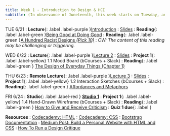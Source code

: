 ```yaml
---
title: Week 1 - Introduction to Design & HCI 
subtitle: (In observance of Juneteenth, this week starts on Tuesday, and Studio class will occur on Friday instead of Monday.)
---
```


TUE 6/21
: **Lecture**{: .label .label-purple }[Introduction](#)
  : [Slides](#)
: **Reading**{: .label .label-green }[Being Good at Doing Good](https://storage.googleapis.com/pub-tools-public-publication-data/pdf/45295.pdf)
: **<bold>Reading</bold>**{: .label .label-green }[<normal>A Hundred Racist Designs </normal>_(Pick 10)_](https://otlhogilegordon.medium.com/a-hundred-racist-designs-ff713cd5aa42)
  : _CW: The content of this reading may be challenging or triggering._

WED 6/22
: **Lecture**{: .label .label-purple }[Lecture 2](#)
  : [Slides](#)
: **Project 1**{: .label .label-yellow} 1.1 Mood Board (bCourses + Slack)
: **Reading**{: .label .label-green } [The Design of Everyday Things (Chapter 1)](https://drive.google.com/file/d/1UhJckNhGz-R50ztGZC8z9W32tIlGGP8B/view?usp=sharing)



THU 6/23
: **Remote Lecture**{: .label .label-purple }[Lecture 3](#)
   : [Slides](#)
: **Project 1**{: .label .label-yellow} 1.2 Interaction Sketches (bCourses + Slack)
: **Reading**{: .label .label-green } [Affordances and Metaphors](https://www.joelonsoftware.com/2000/04/18/affordances-and-metaphors/)



FRI 6/24
: **Studio**{: .label .label-red } [**Studio 1**](#)
: **Project 1**{: .label .label-yellow} 1.4 Hand-Drawn Wireframe (bCourses + Slack)
: **Reading**{: .label .label-green } [How to Give and Receive Criticism](https://scottberkun.com/essays/35-how-to-give-and-receive-criticism/)
: **Quiz 1 due**{: .label }


**Resources**
: [Codecademy: HTML](https://www.codecademy.com/learn/learn-html)
: [Codecademy: CSS](https://www.codecademy.com/learn/learn-css)
: [Bootstrap Documentation](https://getbootstrap.com/docs/4.1/getting-started/introduction/)
: [Medium Post: Build a Personal Website with HTML and CSS](https://medium.com/@ianjsikes/build-a-personal-website-with-html-and-css-part-1-3013fb5dacd4)
: [How To Run a Design Critique](https://scottberkun.com/essays/23-how-to-run-a-design-critique/)


